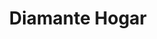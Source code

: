 ---
title: "Diamante Hogar"
url: /gregorio-de-laferrere/diamante-hogar-avenida-presidente-nestor-carlos-kirchner/
shop: Möbel
---